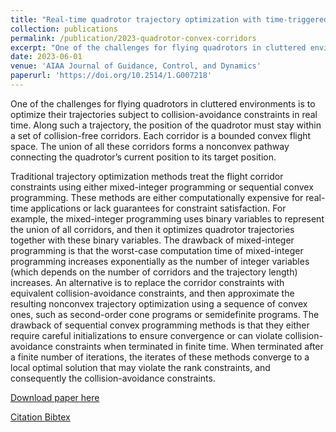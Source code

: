 ```yaml
---
title: "Real-time quadrotor trajectory optimization with time-triggered corridor constraints"
collection: publications
permalink: /publication/2023-quadrotor-convex-corridors
excerpt: "One of the challenges for flying quadrotors in cluttered envi-ronments is to optimize their trajectories subject to collision avoidance constraints in real time. Along such a trajectory, the position of the quadrotor must stay within a set of collision-free corridors. Each corridor is a bounded convex flight space."
date: 2023-06-01
venue: 'AIAA Journal of Guidance, Control, and Dynamics'
paperurl: 'https://doi.org/10.2514/1.G007218'
---
```


One of the challenges for flying quadrotors in cluttered environments is to optimize their trajectories subject to collision-avoidance constraints in real time. Along such a trajectory, the position of the quadrotor must stay within a set of collision-free corridors. Each corridor is a bounded convex flight space. The union of all these corridors forms a nonconvex pathway connecting the quadrotor’s current position to its target position.

Traditional trajectory optimization methods treat the flight corridor constraints using either mixed-integer programming or sequential convex programming. These methods are either computationally expensive for real-time applications or lack guarantees for constraint satisfaction. For example, the mixed-integer programming uses binary variables to represent the union of all corridors, and then it optimizes quadrotor trajectories together with these binary variables. The drawback of mixed-integer programming is that the worst-case computation time of mixed-integer programming increases exponentially as the number of integer variables (which depends on the number of corridors and the trajectory length) increases. An alternative is to replace the corridor constraints with equivalent collision-avoidance constraints, and then approximate the resulting nonconvex trajectory optimization using a sequence of convex ones, such as second-order cone programs or semidefinite programs. The drawback of sequential convex programming methods is that they either require careful initializations to ensure convergence or can violate collision-avoidance constraints when terminated in finite time. When terminated after a finite number of iterations, the iterates of these methods converge to a local optimal solution that may violate the rank constraints, and consequently the collision-avoidance constraints.

[Download paper here](https://doi.org/10.2514/1.G007218)

[Citation Bibtex](https://scholar.googleusercontent.com/scholar.bib?q=info:X34YyH22RbYJ:scholar.google.com/&output=citation&scisdr=ClE48TDzEJD2rC8NKrk:AFWwaeYAAAAAZ5MLMrm7eCIZ89xWxYnJ9l7luZc&scisig=AFWwaeYAAAAAZ5MLMjx8EXmLiv_KDSwFZZP5VJ0&scisf=4&ct=citation&cd=-1&hl=en&scfhb=1)